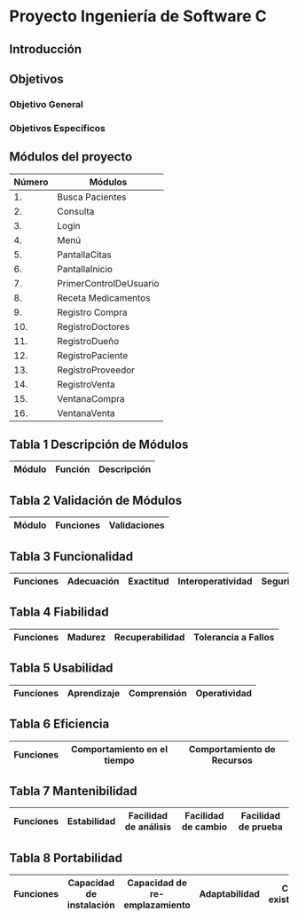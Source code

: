 # Proyecto Ingeniería de Software C

## Introducción


## Objetivos

### Objetivo General

### Objetivos Específicos

## Módulos del proyecto

Número | Módulos
-----|--------
1. | Busca Pacientes
2. | Consulta
3. | Login 
4. | Menú
5. | PantallaCitas
6. | PantallaInicio
7. | PrimerControlDeUsuario
8. | Receta Medicamentos
9. | Registro Compra
10. | RegistroDoctores
11. | RegistroDueño
12. | RegistroPaciente
13. | RegistroProveedor
14. | RegistroVenta
15. | VentanaCompra
16. | VentanaVenta

## Tabla 1 Descripción de Módulos

Módulo | Función | Descripción
-------|---------|------------

## Tabla 2 Validación de Módulos
Módulo | Funciones | Validaciones
-------|-----------|-------------

## Tabla 3 Funcionalidad 
Funciones | Adecuación | Exactitud | Interoperatividad | Seguridad
----------|------------|-----------|-------------------|----------

## Tabla 4 Fiabilidad 
Funciones | Madurez | Recuperabilidad | Tolerancia a Fallos
----------|---------|-----------------|--------------------

## Tabla 5 Usabilidad 
Funciones | Aprendizaje | Comprensión | Operatividad
----------|-------------|-------------|-------------

## Tabla 6 Eficiencia
Funciones | Comportamiento en el tiempo | Comportamiento de Recursos
----------|-----------------------------|------------------

## Tabla 7 Mantenibilidad 
Funciones | Estabilidad | Facilidad de análisis | Facilidad de cambio | Facilidad de prueba
----------|-------------|-----------------------|-------------|-------|

## Tabla 8 Portabilidad 
Funciones | Capacidad de instalación | Capacidad de re-emplazamiento | Adaptabilidad | Co-existencia
----------|--------------------------|-------------------------------|---------------|--------------